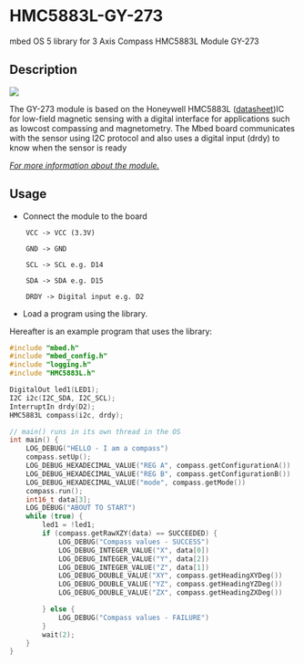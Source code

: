 # HMC5883L-GY-273
mbed OS 5 library for 3 Axis Compass HMC5883L Module GY-273

## Description
![](https://i2.wp.com/henrysbench.capnfatz.com/wp-content/uploads/2015/09/GY-273-Magnetometer-Pin-Outs.png)

The GY-273 module is based on the Honeywell HMC5883L ([datasheet](https://cdn-shop.adafruit.com/datasheets/HMC5883L_3-Axis_Digital_Compass_IC.pdf))IC for low-field magnetic sensing with a digital interface for applications such as lowcost compassing and magnetometry. The Mbed board communicates with the sensor using I2C protocol and also uses a digital input (drdy) to know when the sensor is ready

_[For more information about the module.](https://wiki.eprolabs.com/index.php?title=GY-273_Compass_Module)_
## Usage

* Connect the module to the board
```
    VCC -> VCC (3.3V)

    GND -> GND

    SCL -> SCL e.g. D14

    SDA -> SDA e.g. D15

    DRDY -> Digital input e.g. D2
```
* Load a program using the library.

Hereafter is an example program that uses the library:
```cpp
#include "mbed.h"
#include "mbed_config.h"
#include "logging.h"
#include "HMC5883L.h"

DigitalOut led1(LED1);
I2C i2c(I2C_SDA, I2C_SCL);
InterruptIn drdy(D2);
HMC5883L compass(i2c, drdy);

// main() runs in its own thread in the OS
int main() {
	LOG_DEBUG("HELLO - I am a compass")
	compass.setUp();
	LOG_DEBUG_HEXADECIMAL_VALUE("REG A", compass.getConfigurationA())
	LOG_DEBUG_HEXADECIMAL_VALUE("REG B", compass.getConfigurationB())
	LOG_DEBUG_HEXADECIMAL_VALUE("mode", compass.getMode())
	compass.run();
	int16_t data[3];
	LOG_DEBUG("ABOUT TO START")
	while (true) {
		led1 = !led1;
		if (compass.getRawXZY(data) == SUCCEEDED) {
			LOG_DEBUG("Compass values - SUCCESS")
			LOG_DEBUG_INTEGER_VALUE("X", data[0])
			LOG_DEBUG_INTEGER_VALUE("Y", data[2])
			LOG_DEBUG_INTEGER_VALUE("Z", data[1])
			LOG_DEBUG_DOUBLE_VALUE("XY", compass.getHeadingXYDeg())
			LOG_DEBUG_DOUBLE_VALUE("YZ", compass.getHeadingYZDeg())
			LOG_DEBUG_DOUBLE_VALUE("ZX", compass.getHeadingZXDeg())

		} else {
			LOG_DEBUG("Compass values - FAILURE")
		}
		wait(2);
	}
}
```